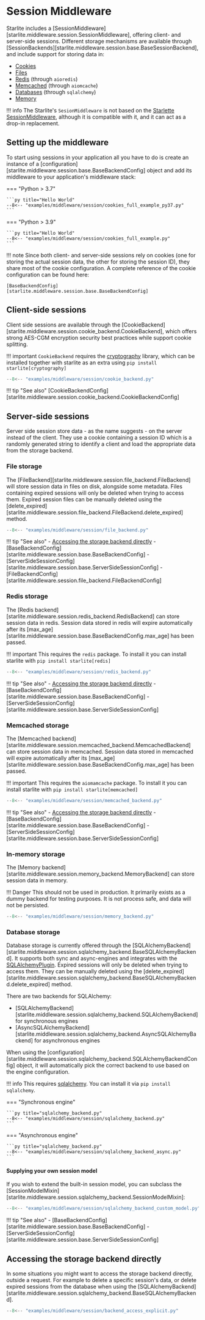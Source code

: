 # Session Middleware

Starlite includes a [SessionMiddleware][starlite.middleware.session.SessionMiddleware],
offering client- and server-side sessions. Different storage mechanisms are available through
[SessionBackends][starlite.middleware.session.base.BaseSessionBackend], and include support for
storing data in:

- [Cookies](#client-side-sessions)
- [Files](#file-storage)
- [Redis](#redis-storage) (through `aioredis`)
- [Memcached](#memcached-storage) (through `aiomcache`)
- [Databases](#database-storage) (through `sqlalchemy`)
- [Memory](#in-memory-storage)

!!! info
    The Starlite's `SesionMiddleware` is not based on the
    [Starlette SessionMiddleware](https://www.starlette.io/middleware/#sessionmiddleware),
    although it is compatible with it, and it can act as a drop-in replacement.

## Setting up the middleware

To start using sessions in your application all you have to do is create an instance
of a [configuration][starlite.middleware.session.base.BaseBackendConfig] object and
add its middleware to your application's middleware stack:

=== "Python > 3.7"

    ```py title="Hello World"
    --8<-- "examples/middleware/session/cookies_full_example_py37.py"
    ```

=== "Python > 3.9"

    ```py title="Hello World"
    --8<-- "examples/middleware/session/cookies_full_example.py"
    ```

!!! note
    Since both client- and server-side sessions rely on cookies (one for storing the actual session
    data, the other for storing the session ID), they share most of the cookie configuration.
    A complete reference of the cookie configuration can be found here:

    [BaseBackendConfig][starlite.middleware.session.base.BaseBackendConfig]

## Client-side sessions

Client side sessions are available through the [CookieBackend][starlite.middleware.session.cookie_backend.CookieBackend],
which offers strong AES-CGM encryption security best practices while support cookie splitting.

!!! important
    `CookieBackend` requires the [cryptography](https://cryptography.io/en/latest/) library,
    which can be installed together with starlite as an extra using `pip install starlite[cryptography]`

```py title="cookie_backend.py"
--8<-- "examples/middleware/session/cookie_backend.py"
```

!!! tip "See also"
    [CookieBackendConfig][starlite.middleware.session.cookie_backend.CookieBackendConfig]

## Server-side sessions

Server side session store data - as the name suggests - on the server instead of the client.
They use a cookie containing a session ID which is a randomly generated string to identify a client
and load the appropriate data from the storage backend.

### File storage

The [FileBackend][starlite.middleware.session.file_backend.FileBackend] will store session data
in files on disk, alongside some metadata. Files containing expired sessions will only be deleted
when trying to access them. Expired session files can be manually deleted using the
[delete_expired][starlite.middleware.session.file_backend.FileBackend.delete_expired] method.

```py title="file_backend.py"
--8<-- "examples/middleware/session/file_backend.py"
```

!!! tip "See also"
    - [Accessing the storage backend directly](#accessing-the-storage-backend-directly)
    - [BaseBackendConfig][starlite.middleware.session.base.BaseBackendConfig]
    - [ServerSideSessionConfig][starlite.middleware.session.base.ServerSideSessionConfig]
    - [FileBackendConfig][starlite.middleware.session.file_backend.FileBackendConfig]

### Redis storage

The [Redis backend][starlite.middleware.session.redis_backend.RedisBackend] can store session data
in redis. Session data stored in redis will expire automatically after its
[max_age][starlite.middleware.session.base.BaseBackendConfig.max_age] has been passed.

!!! important
    This requires the `redis` package. To install it you can install starlite with
    `pip install starlite[redis]`

```py title="redis_backend.py"
--8<-- "examples/middleware/session/redis_backend.py"
```

!!! tip "See also"
    - [Accessing the storage backend directly](#accessing-the-storage-backend-directly)
    - [BaseBackendConfig][starlite.middleware.session.base.BaseBackendConfig]
    - [ServerSideSessionConfig][starlite.middleware.session.base.ServerSideSessionConfig]

### Memcached storage

The [Memcached backend][starlite.middleware.session.memcached_backend.MemcachedBackend] can store session data
in memcached. Session data stored in memcached will expire automatically after its
[max_age][starlite.middleware.session.base.BaseBackendConfig.max_age] has been passed.

!!! important
    This requires the `aiomamcache` package. To install it you can install starlite with
    `pip install starlite[memcached]`

```py title="memcached_backend.py"
--8<-- "examples/middleware/session/memcached_backend.py"
```

!!! tip "See also"
    - [Accessing the storage backend directly](#accessing-the-storage-backend-directly)
    - [BaseBackendConfig][starlite.middleware.session.base.BaseBackendConfig]
    - [ServerSideSessionConfig][starlite.middleware.session.base.ServerSideSessionConfig]

### In-memory storage

The [Memory backend][starlite.middleware.session.memory_backend.MemoryBackend] can store
session data in memory.

!!! Danger
    This should not be used in production. It primarily exists as a dummy backend for
    testing purposes. It is not process safe, and data will not be persisted.

```py title="memory_backend.py"
--8<-- "examples/middleware/session/memory_backend.py"
```

### Database storage

Database storage is currently offered through the
[SQLAlchemyBackend][starlite.middleware.session.sqlalchemy_backend.BaseSQLAlchemyBackend].
It supports both sync and async-engines and integrates with the [SQLAlchemyPlugin](/starlite/usage/10-plugins/1-sql-alchemy-plugin).
Expired sessions will only be deleted when trying to access them. They can be manually deleted using the
[delete_expired][starlite.middleware.session.sqlalchemy_backend.BaseSQLAlchemyBackend.delete_expired] method.

There are two backends for SQLAlchemy:

- [SQLAlchemyBackend][starlite.middleware.session.sqlalchemy_backend.SQLAlchemyBackend] for synchronous engines
- [AsyncSQLAlchemyBackend][starlite.middleware.session.sqlalchemy_backend.AsyncSQLAlchemyBackend] for asynchronous engines

When using the [configuration][starlite.middleware.session.sqlalchemy_backend.SQLAlchemyBackendConfig] object,
it will automatically pick the correct backend to use based on the engine configuration.

!!! info
    This requires [sqlalchemy](https://sqlalchemy.org/). You can install it via
    `pip install sqlalchemy`.

=== "Synchronous engine"

    ```py title="sqlalchemy_backend.py"
    --8<-- "examples/middleware/session/sqlalchemy_backend.py"
    ```

=== "Asynchronous engine"

    ```py title="sqlalchemy_backend.py"
    --8<-- "examples/middleware/session/sqlalchemy_backend_async.py"
    ```

#### Supplying your own session model

If you wish to extend the built-in session model, you can subclass the
[SessionModelMixin][starlite.middleware.session.sqlalchemy_backend.SessionModelMixin]:

```py title="sqlalchemy_backend_custom_model.py"
--8<-- "examples/middleware/session/sqlalchemy_backend_custom_model.py"
```

!!! tip "See also"
    - [BaseBackendConfig][starlite.middleware.session.base.BaseBackendConfig]
    - [ServerSideSessionConfig][starlite.middleware.session.base.ServerSideSessionConfig]

## Accessing the storage backend directly

In some situations you might want to access the storage backend directly, outside a
request. For example to delete a specific session's data, or delete expired sessions
from the database when using the [SQLAlchemyBackend][starlite.middleware.session.sqlalchemy_backend.BaseSQLAlchemyBackend].

``` py
--8<-- "examples/middleware/session/backend_access_explicit.py"
```
